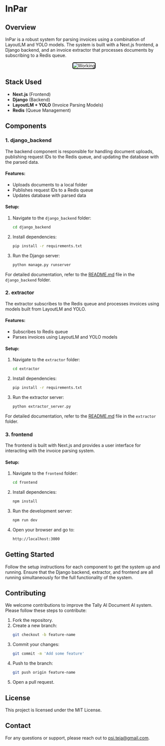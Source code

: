 # InPar

## Overview

InPar is a robust system for parsing invoices using a combination of LayoutLM and YOLO models. The system is built with a Next.js frontend, a Django backend, and an invoice extractor that processes documents by subscribing to a Redis queue.

<p align="center">
  <img src="display.gif" alt="Working" style="border: 2px solid black; border-radius: 5px;">
</p>

## Stack Used
- **Next.js** (Frontend)
- **Django** (Backend)
- **LayoutLM + YOLO** (Invoice Parsing Models)
- **Redis** (Queue Management)

## Components

### 1. django_backend
The backend component is responsible for handling document uploads, publishing request IDs to the Redis queue, and updating the database with the parsed data.

#### Features:
- Uploads documents to a local folder
- Publishes request IDs to a Redis queue
- Updates database with parsed data

#### Setup:
1. Navigate to the `django_backend` folder:
    ```sh
    cd django_backend
    ```
2. Install dependencies:
    ```sh
    pip install -r requirements.txt
    ```
3. Run the Django server:
    ```sh
    python manage.py runserver
    ```

For detailed documentation, refer to the [README.md](django_backend/README.md) file in the `django_backend` folder.

### 2. extractor
The extractor subscribes to the Redis queue and processes invoices using models built from LayoutLM and YOLO.

#### Features:
- Subscribes to Redis queue
- Parses invoices using LayoutLM and YOLO models

#### Setup:
1. Navigate to the `extractor` folder:
    ```sh
    cd extractor
    ```
2. Install dependencies:
    ```sh
    pip install -r requirements.txt
    ```
3. Run the extractor server:
    ```sh
    python extractor_server.py
    ```

For detailed documentation, refer to the [README.md](extractor/README.md) file in the `extractor` folder.

### 3. frontend
The frontend is built with Next.js and provides a user interface for interacting with the invoice parsing system.

#### Setup:
1. Navigate to the `frontend` folder:
    ```sh
    cd frontend
    ```
2. Install dependencies:
    ```sh
    npm install
    ```
3. Run the development server:
    ```sh
    npm run dev
    ```
4. Open your browser and go to:
    ```sh
    http://localhost:3000
    ```

## Getting Started
Follow the setup instructions for each component to get the system up and running. Ensure that the Django backend, extractor, and frontend are all running simultaneously for the full functionality of the system.

## Contributing
We welcome contributions to improve the Tally AI Document AI system. Please follow these steps to contribute:

1. Fork the repository.
2. Create a new branch:
    ```sh
    git checkout -b feature-name
    ```
3. Commit your changes:
    ```sh
    git commit -m 'Add some feature'
    ```
4. Push to the branch:
    ```sh
    git push origin feature-name
    ```
5. Open a pull request.

## License
This project is licensed under the MIT License.

## Contact
For any questions or support, please reach out to [psi.teja@gmail.com](mailto:psi.teja@gmail.com).
